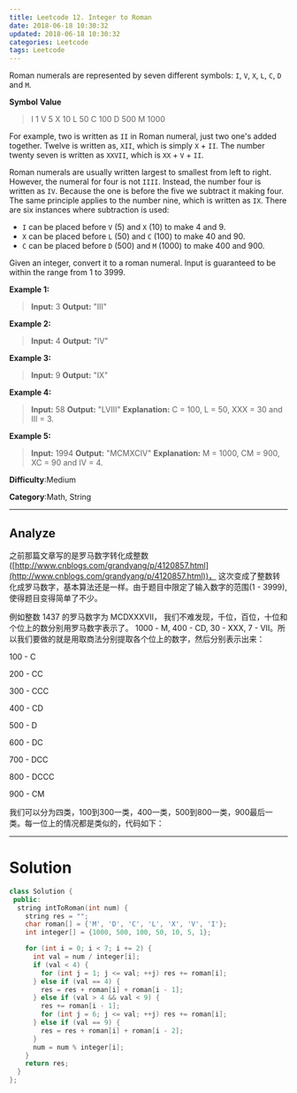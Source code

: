 ```yaml
---
title: Leetcode 12. Integer to Roman
date: 2018-06-18 10:30:32
updated: 2018-06-18 10:30:32
categories: Leetcode
tags: Leetcode
---
```


﻿Roman numerals are represented by seven different symbols: `I`,  `V`,  `X`,  `L`,  `C`,  `D`  and  `M`.

**Symbol**       **Value**
>I             1
V             5
X             10
L             50
C             100
D             500
M             1000
<!--more-->
For example, two is written as  `II` in Roman numeral, just two one's added together. Twelve is written as,  `XII`, which is simply  `X`  +  `II`. The number twenty seven is written as  `XXVII`, which is  `XX`  +  `V`  +  `II`.

Roman numerals are usually written largest to smallest from left to right. However, the numeral for four is not  `IIII`. Instead, the number four is written as  `IV`. Because the one is before the five we subtract it making four. The same principle applies to the number nine, which is written as  `IX`. There are six instances where subtraction is used:

-   `I`  can be placed before  `V`  (5) and  `X`  (10) to make 4 and 9.
-   `X`  can be placed before  `L`  (50) and  `C`  (100) to make 40 and 90.
-   `C`  can be placed before  `D`  (500) and  `M`  (1000) to make 400 and 900.

Given an integer, convert it to a roman numeral. Input is guaranteed to be within the range from 1 to 3999.

**Example 1:**
>**Input:** 3
**Output:** "III"

**Example 2:**
>**Input:** 4
**Output:** "IV"

**Example 3:**
>**Input:** 9
**Output:** "IX"

**Example 4:**
>**Input:** 58
**Output:** "LVIII"
**Explanation:** C = 100, L = 50, XXX = 30 and III = 3.

**Example 5:**

>**Input:** 1994
**Output:** "MCMXCIV"
**Explanation:** M = 1000, CM = 900, XC = 90 and IV = 4.

**Difficulty**:Medium

**Category**:Math, String

<!--more-->
*****

## Analyze

之前那篇文章写的是罗马数字转化成整数([http://www.cnblogs.com/grandyang/p/4120857.html](http://www.cnblogs.com/grandyang/p/4120857.html))， 这次变成了整数转化成罗马数字，基本算法还是一样。由于题目中限定了输入数字的范围(1 - 3999), 使得题目变得简单了不少。

例如整数 1437 的罗马数字为 MCDXXXVII， 我们不难发现，千位，百位，十位和个位上的数分别用罗马数字表示了。 1000 - M, 400 - CD, 30 - XXX, 7 - VII。所以我们要做的就是用取商法分别提取各个位上的数字，然后分别表示出来：

100 - C

200 - CC

300 - CCC

400 - CD

500 - D

600 - DC

700 - DCC

800 - DCCC

900 - CM

我们可以分为四类，100到300一类，400一类，500到800一类，900最后一类。每一位上的情况都是类似的，代码如下：

-------------

# Solution

```cpp
class Solution {
 public:
  string intToRoman(int num) {
    string res = "";
    char roman[] = {'M', 'D', 'C', 'L', 'X', 'V', 'I'};
    int integer[] = {1000, 500, 100, 50, 10, 5, 1};

    for (int i = 0; i < 7; i += 2) {
      int val = num / integer[i];
      if (val < 4) {
        for (int j = 1; j <= val; ++j) res += roman[i];
      } else if (val == 4) {
        res = res + roman[i] + roman[i - 1];
      } else if (val > 4 && val < 9) {
        res += roman[i - 1];
        for (int j = 6; j <= val; ++j) res += roman[i];
      } else if (val == 9) {
        res = res + roman[i] + roman[i - 2];
      }
      num = num % integer[i];
    }
    return res;
  }
};
```
